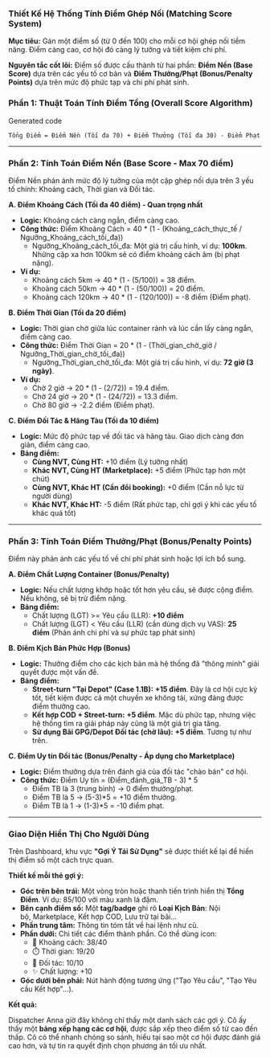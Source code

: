### **Thiết Kế Hệ Thống Tính Điểm Ghép Nối (Matching Score System)**

**Mục tiêu:** Gán một điểm số (từ 0 đến 100) cho mỗi cơ hội ghép nối tiềm năng. Điểm càng cao, cơ hội đó càng lý tưởng và tiết kiệm chi phí.

**Nguyên tắc cốt lõi:** Điểm số được cấu thành từ hai phần: **Điểm Nền (Base Score)** dựa trên các yếu tố cơ bản và **Điểm Thưởng/Phạt (Bonus/Penalty Points)** dựa trên mức độ phức tạp và chi phí phát sinh.

### **Phần 1: Thuật Toán Tính Điểm Tổng (Overall Score Algorithm)**

Generated code

`Tổng Điểm = Điểm Nền (Tối đa 70) + Điểm Thưởng (Tối đa 30) - Điểm Phạt`

---

### **Phần 2: Tính Toán Điểm Nền (Base Score - Max 70 điểm)**

Điểm Nền phản ánh mức độ lý tưởng của một cặp ghép nối dựa trên 3 yếu tố chính: Khoảng cách, Thời gian và Đối tác.

**A. Điểm Khoảng Cách (Tối đa 40 điểm) - Quan trọng nhất**

- **Logic:** Khoảng cách càng ngắn, điểm càng cao.
- **Công thức:** Điểm Khoảng Cách = 40 * (1 - (Khoảng_cách_thực_tế / Ngưỡng_Khoảng_cách_tối_đa))
    - Ngưỡng_Khoảng_cách_tối_đa: Một giá trị cấu hình, ví dụ: **100km**. Những cặp xa hơn 100km sẽ có điểm khoảng cách âm (bị phạt nặng).
- **Ví dụ:**
    - Khoảng cách 5km -> 40 * (1 - (5/100)) = 38 điểm.
    - Khoảng cách 50km -> 40 * (1 - (50/100)) = 20 điểm.
    - Khoảng cách 120km -> 40 * (1 - (120/100)) = -8 điểm (Điểm phạt).

**B. Điểm Thời Gian (Tối đa 20 điểm)**

- **Logic:** Thời gian chờ giữa lúc container rảnh và lúc cần lấy càng ngắn, điểm càng cao.
- **Công thức:** Điểm Thời Gian = 20 * (1 - (Thời_gian_chờ_giờ / Ngưỡng_Thời_gian_chờ_tối_đa))
    - Ngưỡng_Thời_gian_chờ_tối_đa: Một giá trị cấu hình, ví dụ: **72 giờ (3 ngày)**.
- **Ví dụ:**
    - Chờ 2 giờ -> 20 * (1 - (2/72)) = 19.4 điểm.
    - Chờ 24 giờ -> 20 * (1 - (24/72)) = 13.3 điểm.
    - Chờ 80 giờ -> -2.2 điểm (Điểm phạt).

**C. Điểm Đối Tác & Hãng Tàu (Tối đa 10 điểm)**

- **Logic:** Mức độ phức tạp về đối tác và hãng tàu. Giao dịch càng đơn giản, điểm càng cao.
- **Bảng điểm:**
    - **Cùng NVT, Cùng HT:** +10 điểm (Lý tưởng nhất)
    - **Khác NVT, Cùng HT (Marketplace):** +5 điểm (Phức tạp hơn một chút)
    - **Cùng NVT, Khác HT (Cần đổi booking):** +0 điểm (Cần nỗ lực từ người dùng)
    - **Khác NVT, Khác HT:** -5 điểm (Rất phức tạp, chỉ gợi ý khi các yếu tố khác quá tốt)

---

### **Phần 3: Tính Toán Điểm Thưởng/Phạt (Bonus/Penalty Points)**

Điểm này phản ánh các yếu tố về chi phí phát sinh hoặc lợi ích bổ sung.

**A. Điểm Chất Lượng Container (Bonus/Penalty)**

- **Logic:** Nếu chất lượng khớp hoặc tốt hơn yêu cầu, sẽ được cộng điểm. Nếu không, sẽ bị trừ điểm nặng.
- **Bảng điểm:**
    - Chất lượng (LGT) >= Yêu cầu (LLR): **+10 điểm**
    - Chất lượng (LGT) < Yêu cầu (LLR) (cần dùng dịch vụ VAS): **25 điểm** (Phản ánh chi phí và sự phức tạp phát sinh)

**B. Điểm Kịch Bản Phức Hợp (Bonus)**

- **Logic:** Thưởng điểm cho các kịch bản mà hệ thống đã "thông minh" giải quyết được một vấn đề.
- **Bảng điểm:**
    - **Street-turn "Tại Depot" (Case 1.1B):** **+15 điểm**. Đây là cơ hội cực kỳ tốt, tiết kiệm được cả một chuyến xe không tải, xứng đáng được điểm thưởng cao.
    - **Kết hợp COD + Street-turn:** **+5 điểm**. Mặc dù phức tạp, nhưng việc hệ thống tìm ra giải pháp này cũng là một giá trị gia tăng.
    - **Sử dụng Bãi GPG/Depot Đối tác (chờ lâu):** **+5 điểm**. Tương tự như trên.

**C. Điểm Uy tín Đối tác (Bonus/Penalty - Áp dụng cho Marketplace)**

- **Logic:** Điểm thưởng dựa trên đánh giá của đối tác "chào bán" cơ hội.
- **Công thức:** Điểm Uy tín = (Điểm_đánh_giá_TB - 3) * 5
    - Điểm TB là 3 (trung bình) -> 0 điểm thưởng/phạt.
    - Điểm TB là 5 -> (5-3)*5 = +10 điểm thưởng.
    - Điểm TB là 1 -> (1-3)*5 = -10 điểm phạt.

---

### **Giao Diện Hiển Thị Cho Người Dùng**

Trên Dashboard, khu vực **"Gợi Ý Tái Sử Dụng"** sẽ được thiết kế lại để hiển thị điểm số một cách trực quan.

**Thiết kế mỗi thẻ gợi ý:**

- **Góc trên bên trái:** Một vòng tròn hoặc thanh tiến trình hiển thị **Tổng Điểm**. Ví dụ: 85/100 với màu xanh lá đậm.
- **Bên cạnh điểm số:** Một **tag/badge** ghi rõ **Loại Kịch Bản**: Nội bộ, Marketplace, Kết hợp COD, Lưu trữ tại bãi...
- **Phần trung tâm:** Thông tin tóm tắt về hai lệnh như cũ.
- **Phần dưới:** Chi tiết các điểm thành phần. Có thể dùng icon:
    - 📍 Khoảng cách: 38/40
    - ⏱️ Thời gian: 19/20
    - 🤝 Đối tác: 10/10
    - ✨ Chất lượng: +10
- **Góc dưới bên phải:** Nút hành động tương ứng ("Tạo Yêu cầu", "Tạo Yêu cầu Kết hợp"...).

**Kết quả:**

Dispatcher Anna giờ đây không chỉ thấy một danh sách các gợi ý. Cô ấy thấy một **bảng xếp hạng các cơ hội**, được sắp xếp theo điểm số từ cao đến thấp. Cô có thể nhanh chóng so sánh, hiểu tại sao một cơ hội được đánh giá cao hơn, và tự tin ra quyết định chọn phương án tối ưu nhất.